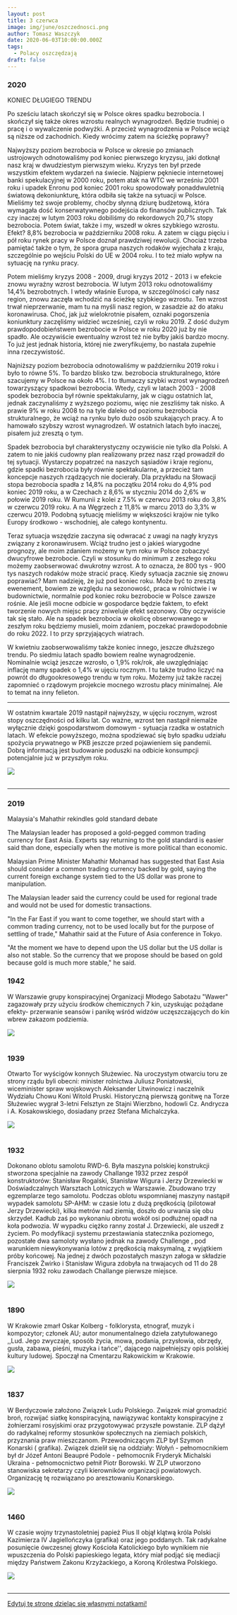 ```yaml
---
layout: post
title: 3 czerwca
image: img/june/oszczednosci.png
author: Tomasz Waszczyk
date: 2020-06-03T10:00:00.000Z
tags:
  - Polacy oszczędzają
draft: false
---
```


### 2020

KONIEC DŁUGIEGO TRENDU

Po sześciu latach skończył się w Polsce okres spadku bezrobocia. I skończył się także okres wzrostu realnych wynagrodzeń. Będzie trudniej o pracę i o wywalczenie podwyżki. A przecież wynagrodzenia w Polsce wciąż są niższe od zachodnich. Kiedy wrócimy zatem na ścieżkę poprawy?

Najwyższy poziom bezrobocia w Polsce w okresie po zmianach ustrojowych odnotowaliśmy pod koniec pierwszego kryzysu, jaki dotknął nasz kraj w dwudziestym pierwszym wieku. Kryzys ten był przede wszystkim efektem wydarzeń na świecie. Najpierw pękniecie internetowej banki spekulacyjnej w 2000 roku, potem atak na WTC we wrześniu 2001 roku i upadek Enronu pod koniec 2001 roku spowodowały ponaddwuletnią światową dekoniunkturę, która odbiła się także na sytuacji w Polsce. Mieliśmy też swoje problemy, choćby słynną dziurę budżetową, która wymagała dość konserwatywnego podejścia do finansów publicznych. Tak czy inaczej w lutym 2003 roku dobiliśmy do rekordowych 20,7% stopy bezrobocia. Potem świat, także i my, wszedł w okres szybkiego wzrostu. Efekt? 8,8% bezrobocia w październiku 2008 roku. A zatem w ciągu pięciu i pół roku rynek pracy w Polsce doznał prawdziwej rewolucji. Chociaż trzeba pamiętać także o tym, że spora grupa naszych rodaków wyjechała z kraju, szczególnie po wejściu Polski do UE w 2004 roku. I to też miało wpływ na sytuację na rynku pracy.

Potem mieliśmy kryzys 2008 - 2009, drugi kryzys 2012 - 2013 i w efekcie znowu wyraźny wzrost bezrobocia. W lutym 2013 roku odnotowaliśmy 14,4% bezrobotnych. I wtedy właśnie Europa, w szczególności cały nasz region, znowu zaczęła wchodzić na ścieżkę szybkiego wzrostu. Ten wzrost trwał nieprzerwanie, mam tu na myśli nasz region, w zasadzie aż do ataku koronawirusa. Choć, jak już wielokrotnie pisałem, oznaki pogorszenia koniunktury zaczęliśmy widzieć wcześniej, czyli w roku 2019. Z dość dużym prawdopodobieństwem bezrobocie w Polsce w roku 2020 już by nie spadło. Ale oczywiście ewentualny wzrost też nie byłby jakiś bardzo mocny. To już jest jednak historia, której nie zweryfikujemy, bo nastała zupełnie inna rzeczywistość.

Najniższy poziom bezrobocia odnotowaliśmy w październiku 2019 roku i było to równe 5%. To bardzo blisko tzw. bezrobocia strukturalnego, które szacujemy w Polsce na około 4%. I to tłumaczy szybki wzrost wynagrodzeń towarzyszący spadkowi bezrobocia. Wtedy, czyli w latach 2003 - 2008 spodek bezrobocia był równie spektakularny, jak w ciągu ostatnich lat, jednak zaczynaliśmy z wyższego poziomu, więc nie zeszliśmy tak nisko. A prawie 9% w roku 2008 to na tyle daleko od poziomu bezrobocia strukturalnego, że wciąż na rynku było dużo osób szukających pracy. A to hamowało szybszy wzrost wynagrodzeń. W ostatnich latach było inaczej, pisałem już zresztą o tym.

Spadek bezrobocia był charakterystyczny oczywiście nie tylko dla Polski. A zatem to nie jakiś cudowny plan realizowany przez nasz rząd prowadził do tej sytuacji. Wystarczy popatrzeć na naszych sąsiadów i kraje regionu, gdzie spadki bezrobocia były równie spektakularne, a przecież tam koncepcje naszych rządzących nie docierały. Dla przykładu na Słowacji stopa bezrobocia spadła z 14,8% na początku 2014 roku do 4,9% pod koniec 2019 roku, a w Czechach z 8,6% w styczniu 2014 do 2,6% w połowie 2019 roku. W Rumunii z kolei z 7.5% w czerwcu 2013 roku do 3,8% w czerwcu 2019 roku. A na Węgrzech z 11,8% w marcu 2013 do 3,3% w czerwcu 2019. Podobną sytuację mieliśmy w większości krajów nie tylko Europy środkowo - wschodniej, ale całego kontynentu.

Teraz sytuacja wszędzie zaczyna się odwracać z uwagi na nagły kryzys związany z koronawirusem. Wciąż trudno jest o jakieś wiarygodne prognozy, ale moim zdaniem możemy w tym roku w Polsce zobaczyć dwucyfrowe bezrobocie. Czyli w stosunku do minimum z zeszłego roku możemy zaobserwować dwukrotny wzrost. A to oznacza, że 800 tys - 900 tys naszych rodaków może stracić pracę. Kiedy sytuacja zacznie się znowu poprawiać? Mam nadzieję, że już pod koniec roku. Może być to zresztą ewenement, bowiem ze względu na sezonowość, praca w rolnictwie i w budownictwie, normalnie pod koniec roku bezrobocie w Polsce zawsze rośnie. Ale jeśli mocne odbicie w gospodarce będzie faktem, to efekt tworzenie nowych miejsc pracy zniweluje efekt sezonowy. Oby oczywiście tak się stało. Ale na spadek bezrobocia w okolicę obserwowanego w zeszłym roku będziemy musieli, moim zdaniem, poczekać prawdopodobnie do roku 2022. I to przy sprzyjających wiatrach.

W kwietniu zaobserwowaliśmy także koniec innego, jeszcze dłuższego trendu. Po siedmiu latach spadło bowiem realne wynagrodzenie. Nominalnie wciąż jeszcze wzrosło, o 1,9% rok/rok, ale uwzględniając inflację mamy spadek o 1,4% w ujęciu rocznym. I tu także trudno liczyć na powrót do długookresowego trendu w tym roku. Możemy już także raczej zapomnieć o rządowym projekcie mocnego wzrostu płacy minimalnej. Ale to temat na inny felieton.

---

W ostatnim kwartale 2019 nastąpił najwyższy, w ujęciu rocznym, wzrost stopy oszczędności od kilku lat. Co ważne, wzrost ten nastąpił niemalże wyłącznie dzięki gospodarstwom domowym - sytuacja rzadka w ostatnich latach. W efekcie powyższego, można spodziewać się było spadku udziału spożycia prywatnego w PKB jeszcze przed pojawieniem się pandemii. Dobrą informacją jest budowanie poduszki na odbicie konsumpcji potencjalnie już w przyszłym roku.

<img src="./img/june/oszczednosci.png"><br><br>

---

### 2019

Malaysia's Mahathir rekindles gold standard debate

The Malaysian leader has proposed a gold-pegged common trading currency for East Asia. Experts say returning to the gold standard is easier said than done, especially when the motive is more political than economic.

Malaysian Prime Minister Mahathir Mohamad has suggested that East Asia should consider a common trading currency backed by gold, saying the current foreign exchange system tied to the US dollar was prone to manipulation.

The Malaysian leader said the currency could be used for regional trade and would not be used for domestic transactions.

"In the Far East if you want to come together, we should start with a common trading currency, not to be used locally but for the purpose of settling of trade," Mahathir said at the Future of Asia conference in Tokyo.

"At the moment we have to depend upon the US dollar but the US dollar is also not stable. So the currency that we propose should be based on gold because gold is much more stable," he said.

### 1942

W Warszawie grupy konspiracyjnej Organizacji Młodego Sabotażu "Wawer" zagazowały przy użyciu środków chemicznych 7 kin, uzyskując pożądane efekty- przerwanie seansów i panikę wśród widzów uczęszczających do kin wbrew zakazom podziemia.

<img src="./img/june/apollo.jpg"><br><br>

### 1939

Otwarto Tor wyścigów konnych Służewiec. Na uroczystym otwarciu toru ze strony rządu byli obecni: minister rolnictwa Juliusz Poniatowski, wiceminister spraw wojskowych Aleksander Litwinowicz i naczelnik Wydziału Chowu Koni Witold Pruski. Historyczną pierwszą gonitwę na Torze Służewiec wygrał 3-letni Felsztyn ze Stajni Wierzbno, hodowli Cz. Andrycza i A. Kosakowskiego, dosiadany przez Stefana Michalczyka.

<img src="./img/june/sluzewiec.jpg"><br><br>

### 1932

Dokonano oblotu samolotu RWD-6. Była maszyna polskiej konstrukcji stworzona specjalnie na zawody Challange 1932 przez zespół konstruktorów: Stanisław Rogalski, Stanisław Wigura i Jerzy Drzewiecki w Doświadczalnych Warsztach Lotniczych w Warszawie. Zbudowano trzy egzemplarze tego samolotu.
Podczas oblotu wspomnianej maszyny nastąpił wypadek samolotu SP-AHM: w czasie lotu z dużą prędkością (pilotował Jerzy Drzewiecki), kilka metrów nad ziemią, doszło do urwania się obu skrzydeł. Kadłub zaś po wykonaniu obrotu wokół osi podłużnej opadł na koła podwozia. W wypadku ciężko ranny został J. Drzewiecki, ale uszedł z życiem. Po modyfikacji systemu przestawiania statecznika poziomego, pozostałe dwa samoloty wysłano jednak na zawody Challenge , pod warunkiem niewykonywania lotów z prędkością maksymalną, z wyjątkiem próby końcowej.
Na jednej z dwóch pozostałych maszyn załoga w składzie Franciszek Żwirko i Stanisław Wigura zdobyła na trwajacych od 11 do 28 sierpnia 1932 roku zawodach Challange pierwsze miejsce.

<img src="./img/june/rwd6.jpg"><br><br>

### 1890

W Krakowie zmarł Oskar Kolberg - folklorysta, etnograf, muzyk i kompozytor; członek AU; autor monumentalnego dzieła zatytułowanego ,,Lud. Jego zwyczaje, sposób życia, mowa, podania, przysłowia, obrzędy, gusła, zabawa, pieśni, muzyka i tańce'', dającego najpełniejszy opis polskiej kultury ludowej. Spoczął na Cmentarzu Rakowickim w Krakowie.

<img src="./img/june/kolberg.jpg"><br><br>

### 1837

W Berdyczowie założono Związek Ludu Polskiego.
Związek miał gromadzić broń, rozwijać siatkę konspiracyjną, nawiązywać kontakty konspiracyjne z żołnierzami rosyjskimi oraz przygotowywać przyszłe powstanie. ZLP dążył
do radykalnej reformy stosunków społecznych na ziemiach polskich, przyznania praw mieszczanom.
Przewodniczącym ZLP był Szymon Konarski ( grafika).
Związek dzielił się na oddziały:
Wołyń - pełnomocnikiem był dr Józef Antoni Beaupré Podole - pełnomocnik Fryderyk Michalski
Ukraina - pełnomocnictwo pełnił Piotr Borowski.
W ZLP utworzono stanowiska sekretarzy czyli kierowników organizacji powiatowych.
Organizację tę rozwiązano po aresztowaniu Konarskiego.

<img src="./img/june/zlp.jpg"><br><br>

### 1460

W czasie wojny trzynastoletniej papież Pius II objął klątwą króla Polski Kazimierza IV Jagiellończyka (grafika) oraz jego poddanych.
Tak radykalne posunięcie ówczesnej głowy Kościoła Katolickiego było wynikiem nie wpuszczenia do Polski papieskiego legata, który miał podjąć się mediacji między Państwem Zakonu Krzyżackiego, a Koroną Królestwa Polskiego.

<img src="./img/june/kazimierz.jpg"><br><br>

---

<a href="https://github.com/TomaszWaszczyk/historia.waszczyk.com/edit/master/src/content/june-3.md" target="_blank">Edytuj tę stronę dzieląc się własnymi notatkami!</a>
